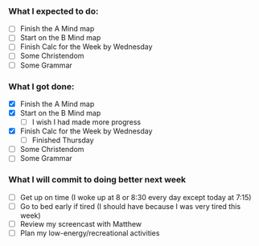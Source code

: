 ### What I expected to do:

- [ ] Finish the A Mind map
- [ ] Start on the B Mind map
- [ ] Finish Calc for the Week by Wednesday
- [ ] Some Christendom
- [ ] Some Grammar
### What I got done:

- [x] Finish the A Mind map
- [x] Start on the B Mind map
	- [ ] I wish I had made more progress
- [x] Finish Calc for the Week by Wednesday
	- [ ] Finished Thursday
- [ ] Some Christendom
- [ ] Some Grammar

### What I will commit to doing better next week
- [ ] Get up on time (I woke up at 8 or 8:30 every day except today at 7:15)
- [ ] Go to bed early if tired (I should have because I was very tired this week)
- [ ] Review my screencast with Matthew
- [ ] Plan my low-energy/recreational activities